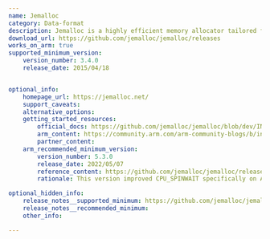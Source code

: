 ```yaml
---
name: Jemalloc
category: Data-format
description: Jemalloc is a highly efficient memory allocator tailored for concurrent applications. It reduces memory fragmentation and enhances scalability, making it ideal for multi-threaded environments and improving performance in databases and web servers.
download_url: https://github.com/jemalloc/jemalloc/releases
works_on_arm: true
supported_minimum_version:
    version_number: 3.4.0
    release_date: 2015/04/18


optional_info:
    homepage_url: https://jemalloc.net/
    support_caveats:
    alternative_options:
    getting_started_resources:
        official_docs: https://github.com/jemalloc/jemalloc/blob/dev/INSTALL.md
        arm_content: https://community.arm.com/arm-community-blogs/b/infrastructure-solutions-blog/posts/improve-clickhouse-performance-up-to-26-by-using-aws-graviton3
        partner_content:
    arm_recommended_minimum_version:
        version_number: 5.3.0
        release_date: 2022/05/07
        reference_content: https://github.com/jemalloc/jemalloc/releases/tag/5.3.0
        rationale: This version improved CPU_SPINWAIT specifically on ARM systems.

optional_hidden_info:
    release_notes__supported_minimum: https://github.com/jemalloc/jemalloc/releases/tag/3.4.0
    release_notes__recommended_minimum:
    other_info: 

---
```

